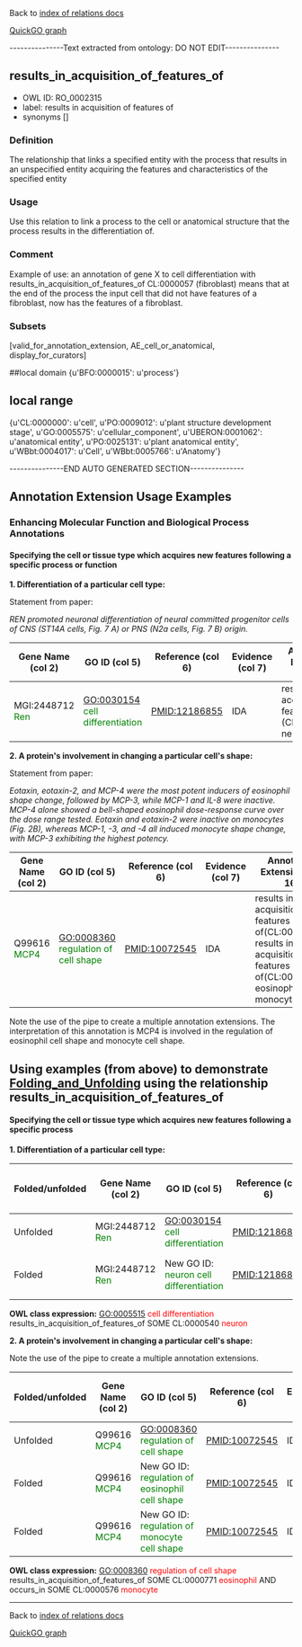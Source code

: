 Back to [index of relations docs](https://github.com/geneontology/annotation_extensions/tree/master/doc)

[QuickGO graph](http://www.ebi.ac.uk/QuickGO/AnnotationExtensionRelations.html)

---------------Text extracted from ontology: DO NOT EDIT---------------

## results_in_acquisition_of_features_of
* OWL ID: RO_0002315
* label: results in acquisition of features of
* synonyms
[]

### Definition
The relationship that links a specified entity with the process that results in an unspecified entity acquiring the features and characteristics of the specified entity

### Usage
Use this relation to link a process to the cell or anatomical structure that the process results in the differentiation of.

### Comment
Example of use: an annotation of gene X to cell differentiation with results_in_acquisition_of_features_of CL:0000057 (fibroblast) means that at the end of the process the input cell that did not have features of a fibroblast, now has the features of a fibroblast.

### Subsets
[valid_for_annotation_extension, AE_cell_or_anatomical, display_for_curators]

##local domain
{u'BFO:0000015': u'process'}

## local range
{u'CL:0000000': u'cell', u'PO:0009012': u'plant structure development stage', u'GO:0005575': u'cellular_component', u'UBERON:0001062': u'anatomical entity', u'PO:0025131': u'plant anatomical entity', u'WBbt:0004017': u'Cell', u'WBbt:0005766': u'Anatomy'}

---------------END AUTO GENERATED SECTION---------------













Annotation Extension Usage Examples
-----------------------------------

### Enhancing Molecular Function and Biological Process Annotations

#### Specifying the cell or tissue type which acquires new features following a specific process or function

**1. Differentiation of a particular cell type:**

Statement from paper:

*REN promoted neuronal differentiation of neural committed progenitor cells of CNS (ST14A cells, Fig. 7 A) or PNS (N2a cells, Fig. 7 B) origin.*

| Gene Name (col 2)                                | GO ID (col 5)                                                      | Reference (col 6) | Evidence (col 7) | Annotation Extension (col 16)                                                              |
|--------------------------------------------------|--------------------------------------------------------------------|-------------------|------------------|--------------------------------------------------------------------------------------------|
| MGI:2448712 <span style="color:green">Ren</span> | <GO:0030154> <span style="color:green">cell differentiation</span> | <PMID:12186855>   | IDA              | results in acquisition of features of (CL:0000540) neuron |

**2. A protein's involvement in changing a particular cell's shape:**

Statement from paper:

*Eotaxin, eotaxin-2, and MCP-4 were the most potent inducers of eosinophil shape change, followed by MCP-3, while MCP-1 and IL-8 were inactive. MCP-4 alone showed a bell-shaped eosinophil dose-response curve over the dose range tested. Eotaxin and eotaxin-2 were inactive on monocytes (Fig. 2B), whereas MCP-1, -3, and -4 all induced monocyte shape change, with MCP-3 exhibiting the highest potency.*

| Gene Name (col 2)                            | GO ID (col 5)                                                          | Reference (col 6) | Evidence (col 7) | Annotation Extension (col 16)                                                                                                                                                                    |
|----------------------------------------------|------------------------------------------------------------------------|-------------------|------------------|--------------------------------------------------------------------------------------------------------------------------------------------------------------------------------------------------|
| Q99616 <span style="color:green">MCP4</span> | <GO:0008360> <span style="color:green">regulation of cell shape</span> | <PMID:10072545>   | IDA              | results in acquisition of features of(CL:0000771)\| results in acquisition of features of(CL:0000576) eosinophil, monocyte |

Note the use of the pipe to create a multiple annotation extensions. The interpretation of this annotation is MCP4 is involved in the regulation of eosinophil cell shape and monocyte cell shape.

Using examples (from above) to demonstrate [Folding\_and\_Unfolding](http://wiki.geneontology.org/index.php/Folding_and_Unfolding) using the relationship results\_in\_acquisition\_of\_features\_of
------------------------------------------------------------------------------------------------------------------------------------------------------------------------

#### Specifying the cell or tissue type which acquires new features following a specific process

**1. Differentiation of a particular cell type:**

| Folded/unfolded | Gene Name (col 2)                                | GO ID (col 5)                                                           | Reference (col 6) | Evidence (col 7) | Annotation Extension (col 16)                                                                  | Parent terms of new folded GO term                                      |
|-----------------|--------------------------------------------------|-------------------------------------------------------------------------|-------------------|------------------|------------------------------------------------------------------------------------------------|-------------------------------------------------------------------------|
| Unfolded        | MGI:2448712 <span style="color:green">Ren</span> | <GO:0030154> <span style="color:green">cell differentiation</span>      | <PMID:12186855>   | IDA              | results\_in\_acquisition\_of\_features\_of(CL:0000540) neuron |                                                                         |
| Folded          | MGI:2448712 <span style="color:green">Ren</span> | New GO ID: <span style="color:green"> neuron cell differentiation</span> | <PMID:12186855>   | IDA              |                                                                                                | is\_a <GO:0030154> <span style="color:red"> cell differentiation</span> |

**OWL class expression:** <GO:0005515> <span style="color:red">cell differentiation</span> results\_in\_acquisition\_of\_features\_of SOME CL:0000540 <span style="color:red">neuron</span>

**2. A protein's involvement in changing a particular cell's shape:**

Note the use of the pipe to create a multiple annotation extensions.

| Folded/unfolded | Gene Name (col 2)                            | GO ID (col 5)                                                                  | Reference (col 6) | Evidence (col 7) | Annotation Extension (col 16)                                                                                                                                              | Parent terms of new folded GO term                                         |
|-----------------|----------------------------------------------|--------------------------------------------------------------------------------|-------------------|------------------|----------------------------------------------------------------------------------------------------------------------------------------------------------------------------|----------------------------------------------------------------------------|
| Unfolded        | Q99616 <span style="color:green">MCP4</span> | <GO:0008360> <span style="color:green">regulation of cell shape</span>         | <PMID:10072545>   | IDA              | results\_in\_acquisition\_of\_features\_of(CL:0000771)\| occurs\_in(CL:0000576) eosinophil, monocyte |                                                                            |
| Folded          | Q99616 <span style="color:green">MCP4</span> | New GO ID: <span style="color:green">regulation of eosinophil cell shape</span> | <PMID:10072545>   | IDA              |                                                                                                                                                                            | is\_a <GO:0008360> <span style="color:red">regulation of cell shape</span> |
| Folded          | Q99616 <span style="color:green">MCP4</span> | New GO ID: <span style="color:green">regulation of monocyte cell shape</span>   | <PMID:10072545>   | IDA              |                                                                                                                                                                            | is\_a <GO:0008360> <span style="color:red">regulation of cell shape</span> |

**OWL class expression:** <GO:0008360> <span style="color:red">regulation of cell shape</span> results\_in\_acquisition\_of\_features\_of SOME CL:0000771 <span style="color:red">eosinophil</span> AND occurs\_in SOME CL:0000576 <span style="color:red">monocyte</span>

------------------------------------------------------------------------

Back to [index of relations docs](https://github.com/geneontology/annotation_extensions/tree/master/doc)

[QuickGO graph](http://www.ebi.ac.uk/QuickGO/AnnotationExtensionRelations.html)

